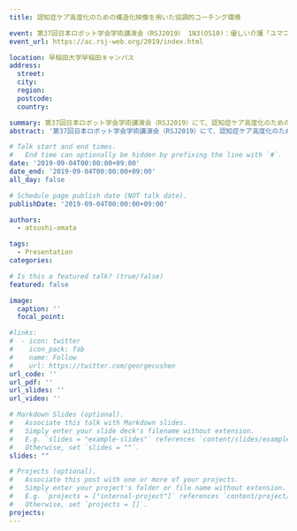 ```yaml
---
title: 認知症ケア高度化のための構造化映像を用いた協調的コーチング環境

event: 第37回日本ロボット学会学術講演会（RSJ2019） 1N3(OS10)：優しい介護「ユマニチュード」とロボティックス
event_url: https://ac.rsj-web.org/2019/index.html

location: 早稲田大学早稲田キャンパス
address:
  street: 
  city: 
  region: 
  postcode: 
  country: 

summary: 第37回日本ロボット学会学術講演会（RSJ2019）にて、認知症ケア高度化のための構造化映像を用いた協調的コーチング環境について発表を行いました。
abstract: '第37回日本ロボット学会学術講演会（RSJ2019）にて、認知症ケア高度化のための構造化映像を用いた協調的コーチング環境について発表を行いました。'

# Talk start and end times.
#   End time can optionally be hidden by prefixing the line with `#`.
date: '2019-09-04T00:00:00+09:00'
date_end: '2019-09-04T00:00:00+09:00'
all_day: false

# Schedule page publish date (NOT talk date).
publishDate: '2019-09-04T00:00:00+09:00'

authors:
  - atsushi-omata

tags:
  - Presentation
categories:

# Is this a featured talk? (true/false)
featured: false

image:
  caption: ''
  focal_point: 

#links:
#  - icon: twitter
#    icon_pack: fab
#    name: Follow
#    url: https://twitter.com/georgecushen
url_code: ''
url_pdf: ''
url_slides: ''
url_video: ''

# Markdown Slides (optional).
#   Associate this talk with Markdown slides.
#   Simply enter your slide deck's filename without extension.
#   E.g. `slides = "example-slides"` references `content/slides/example-slides.md`.
#   Otherwise, set `slides = ""`.
slides: ""

# Projects (optional).
#   Associate this post with one or more of your projects.
#   Simply enter your project's folder or file name without extension.
#   E.g. `projects = ["internal-project"]` references `content/project/deep-learning/index.md`.
#   Otherwise, set `projects = []`.
projects: 
---
```


